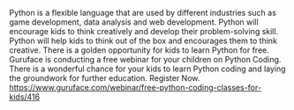 Python is a flexible language that are used by different industries such as game development, data analysis and web development. Python will encourage kids to think creatively and develop their problem-solving skill. Python will help kids to think out of the box and encourages them to think creative. There is a golden opportunity for kids to learn Python for free. Guruface is conducting a free webinar for your children on Python Coding. There is a wonderful chance for your kids to learn Python coding and laying the groundwork for further education. 
Register Now. https://www.guruface.com/webinar/free-python-coding-classes-for-kids/416 

